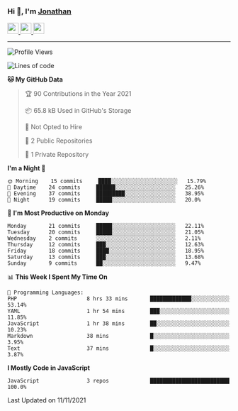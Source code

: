 ### Hi 👋, I'm [Jonathan](https://jonathan-d.ch) 


<p>
  <a href="https://www.twitter.com/redkill2108">
    <img src="https://img.shields.io/badge/twitter-%231DA1F2.svg?&style=for-the-badge&logo=twitter&logoColor=white" height=25>
  </a>
  <a href="https://www.linkedin.com/in/jdebetaz">
    <img src="https://img.shields.io/badge/linkedin-%230077B5.svg?&style=for-the-badge&logo=linkedin&logoColor=white" height=25>
  </a>
  <a href="https://www.instagram.com/jdebetaz/">
    <img src="https://img.shields.io/badge/instagram-%23E4405F.svg?&style=for-the-badge&logo=instagram&logoColor=white" height=25>
  </a>
</p>

-------

<!--START_SECTION:waka-->
![Profile Views](http://img.shields.io/badge/Profile%20Views-39-blue)

![Lines of code](https://img.shields.io/badge/From%20Hello%20World%20I%27ve%20Written-964653%20lines%20of%20code-blue)

**🐱 My GitHub Data** 

> 🏆 90 Contributions in the Year 2021
 > 
> 📦 65.8 kB Used in GitHub's Storage 
 > 
> 🚫 Not Opted to Hire
 > 
> 📜 2 Public Repositories 
 > 
> 🔑 1 Private Repository 
 > 
**I'm a Night 🦉** 

```text
🌞 Morning    15 commits     ████░░░░░░░░░░░░░░░░░░░░░   15.79% 
🌆 Daytime    24 commits     ██████░░░░░░░░░░░░░░░░░░░   25.26% 
🌃 Evening    37 commits     █████████░░░░░░░░░░░░░░░░   38.95% 
🌙 Night      19 commits     █████░░░░░░░░░░░░░░░░░░░░   20.0%

```
📅 **I'm Most Productive on Monday** 

```text
Monday       21 commits     █████░░░░░░░░░░░░░░░░░░░░   22.11% 
Tuesday      20 commits     █████░░░░░░░░░░░░░░░░░░░░   21.05% 
Wednesday    2 commits      ░░░░░░░░░░░░░░░░░░░░░░░░░   2.11% 
Thursday     12 commits     ███░░░░░░░░░░░░░░░░░░░░░░   12.63% 
Friday       18 commits     ████░░░░░░░░░░░░░░░░░░░░░   18.95% 
Saturday     13 commits     ███░░░░░░░░░░░░░░░░░░░░░░   13.68% 
Sunday       9 commits      ██░░░░░░░░░░░░░░░░░░░░░░░   9.47%

```


📊 **This Week I Spent My Time On** 

```text
💬 Programming Languages: 
PHP                      8 hrs 33 mins       █████████████░░░░░░░░░░░░   53.14% 
YAML                     1 hr 54 mins        ███░░░░░░░░░░░░░░░░░░░░░░   11.85% 
JavaScript               1 hr 38 mins        ██░░░░░░░░░░░░░░░░░░░░░░░   10.23% 
Markdown                 38 mins             █░░░░░░░░░░░░░░░░░░░░░░░░   3.95% 
Text                     37 mins             █░░░░░░░░░░░░░░░░░░░░░░░░   3.87%

```

**I Mostly Code in JavaScript** 

```text
JavaScript               3 repos             █████████████████████████   100.0%

```



 Last Updated on 11/11/2021
<!--END_SECTION:waka-->
